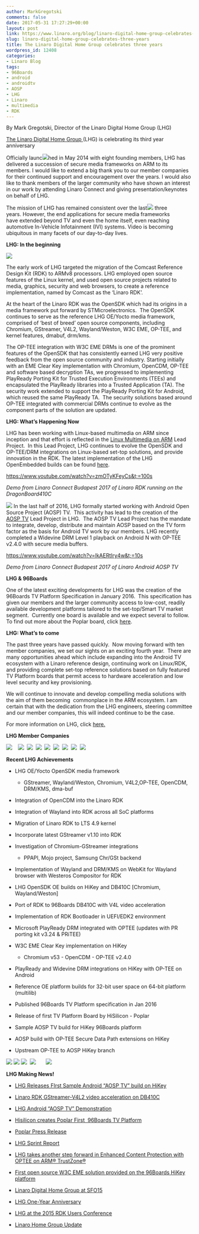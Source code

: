 ```yaml
---
author: MarkGregotski
comments: false
date: 2017-05-31 17:27:29+00:00
layout: post
link: https://www.linaro.org/blog/linaro-digital-home-group-celebrates-three-years/
slug: linaro-digital-home-group-celebrates-three-years
title: The Linaro Digital Home Group celebrates three years
wordpress_id: 12408
categories:
- Linaro Blog
tags:
- 96Boards
- android
- androidtv
- AOSP
- LHG
- Linaro
- multimedia
- RDK
---
```


By Mark Gregotski, Director of the Linaro Digital Home Group (LHG)

[The Linaro Digital Home Group ](https://www.linaro.org/groups/lhg/)(LHG) is celebrating its third year anniversary![![](https://www.linaro.org/wp-content/uploads/2017/05/blog-2-300x250.png)](https://www.linaro.org/groups/lhg/)

Officially launc![](https://www.linaro.org/wp-content/uploads/2017/05/blog-1-300x200.jpg)hed in May 2014 with eight founding members, LHG has delivered a succession of secure media frameworks on ARM to its members. I would like to extend a big thank you to our member companies for their continued support and encouragement over the years. I would also like to thank members of the larger community who have shown an interest in our work by attending Linaro Connect and giving presentation/keynotes on behalf of LHG.

The mission of LHG has remained consistent over the last![](https://www.linaro.org/wp-content/uploads/2017/05/lhg-mission-1-300x157.png) three years. However, the end applications for secure media frameworks have extended beyond TV and even the home itself, even reaching automotive In-Vehicle Infotainment (IVI) systems. Video is becoming ubiquitous in many facets of our day-to-day lives.

**LHG: In the beginning**

![](https://www.linaro.org/wp-content/uploads/2017/05/blog-3.jpg)

The early work of LHG targeted the migration of the Comcast Reference Design Kit (RDK) to ARMv8 processors. LHG employed open source features of the Linux kernel, and used open source projects related to media, graphics, security and web browsers, to create a reference implementation, named by Comcast as the ‘Linaro RDK’.

At the heart of the Linaro RDK was the OpenSDK which had its origins in a media framework put forward by STMicroelectronics.  The OpenSDK continues to serve as the reference LHG OE/Yocto media framework, comprised of ‘best of breed’ open source components, including Chromium, GStreamer, V4L2, Wayland/Weston, W3C EME, OP-TEE, and kernel features, dmabuf, drm/kms.

The OP-TEE integration with W3C EME DRMs is one of the prominent features of the OpenSDK that has consistently earned LHG very positive feedback from the open source community and industry. Starting initially with an EME Clear Key implementation with Chromium, OpenCDM, OP-TEE and software based decryption TAs, we progressed to implementing PlayReady Porting Kit for Trusted Execution Environments (TEEs) and encapsulated the PlayReady libraries into a Trusted Application (TA). The security work extended to support the PlayReady Porting Kit for Android, which reused the same PlayReady TA.  The security solutions based around OP-TEE integrated with commercial DRMs continue to evolve as the component parts of the solution are updated.

**LHG: What’s Happening Now**

LHG has been working with Linux-based multimedia on ARM since inception and that effort is reflected in the [Linux Multimedia on ARM](https://collaborate.linaro.org/display/EP/Linux+Multimedia+on+ARM) Lead Project.  In this Lead Project, LHG continues to evolve the OpenSDK and OP-TEE/DRM integrations on Linux-based set-top solutions, and provide innovation in the RDK. The latest implementation of the LHG OpenEmbedded builds can be found [here](https://github.com/linaro-home/lhg-oe-manifests).

https://www.youtube.com/watch?v=zmOTyKFeyCs&t;=100s

_Demo from Linaro Connect Budapest 2017 of Linaro RDK running on the DragonBoard410C_

![](https://www.linaro.org/wp-content/uploads/2017/05/blog-4-300x62.png) In the last half of 2016, LHG formally started working with Android Open Source Project (AOSP) TV.  This activity has lead to the creation of the [AOSP TV](https://collaborate.linaro.org/display/EP/AOSP+TV) Lead Project in LHG.  The AOSP TV Lead Project has the mandate to integrate, develop, distribute and maintain AOSP based on the TV form factor as the basis for Android TV work by our members. LHG recently completed a Widevine DRM Level 1 playback on Android N with OP-TEE v2.4.0 with secure media buffers.

https://www.youtube.com/watch?v=lkAERtIry4w&t;=10s

_Demo from Linaro Connect Budapest 2017 of Linaro Android AOSP TV_

**LHG & 96Boards**

One of the latest exciting developments for LHG was the creation of the 96Boards TV Platform Specification in January 2016.  This specification has given our members and the larger community access to low-cost, readily available development platforms tailored to the set-top/Smart TV market segment.  Currently one board is available and we expect several to follow. To find out more about the Poplar board, click [here](http://www.96boards.org/product/poplar/).

**LHG: What’s to come**

The past three years have passed quickly.  Now moving forward with ten member companies, we set our sights on an exciting fourth year.  There are many opportunities ahead which include expanding into the Android TV ecosystem with a Linaro reference design, continuing work on Linux/RDK, and providing complete set-top reference solutions based on fully featured TV Platform boards that permit access to hardware acceleration and low level security and key provisioning.   

We will continue to innovate and develop compelling media solutions with the aim of them becoming  commonplace in the ARM ecosystem. I am certain that with the dedication from the LHG engineers, steering committee and our member companies, this will indeed continue to be the case.

For more information on LHG, click [here.](https://www.linaro.org/groups/lhg/)

**LHG Member Companies**

![](https://www.linaro.org/wp-content/uploads/2017/05/arm-logo-300x180.jpg)    ![](https://www.linaro.org/wp-content/uploads/2017/05/comcast-logo-300x180.jpg)  ![](https://www.linaro.org/wp-content/uploads/2017/05/hisilicon-logo-300x180.jpg)  ![](https://www.linaro.org/wp-content/uploads/2017/05/mstar-semiconductor-logo-300x180.jpg)  ![](https://www.linaro.org/wp-content/uploads/2017/05/quic-logo-300x180.jpg)  ![](https://www.linaro.org/wp-content/uploads/2017/05/socionext-logo-300x180.jpg)  ![](https://www.linaro.org/wp-content/uploads/2017/05/spreadtrum-logo-300x180.jpg)  ![](https://www.linaro.org/wp-content/uploads/2017/05/ti-logo-300x180.jpg)  ![](https://www.linaro.org/wp-content/uploads/2017/05/zte-logo-300x180.jpg)

**Recent LHG Achievements**



 	
  * LHG OE/Yocto OpenSDK media framework

 	
    * GStreamer, Wayland/Weston, Chromium, V4L2,OP-TEE, OpenCDM, DRM/KMS, dma-buf




 	
  * Integration of OpenCDM into the Linaro RDK

 	
  * Integration of Wayland into RDK across all SoC platforms

 	
  * Migration of Linaro RDK to LTS 4.9 kernel

 	
  * Incorporate latest GStreamer v1.10 into RDK

 	
  * Investigation of Chromium-GStreamer integrations

 	
    * PPAPI, Mojo project, Samsung Chr/GSt backend




 	
  * Implementation of Wayland and DRM/KMS on WebKit for Wayland browser with Westeros Compositor for RDK

 	
  * LHG OpenSDK OE builds on HiKey and DB410C [Chromium, Wayland/Weston]

 	
  * Port of RDK to 96Boards DB410C with V4L video acceleration

 	
  * Implementation of RDK Bootloader in UEFI/EDK2 environment

 	
  * Microsoft PlayReady DRM integrated with OPTEE (updates with PR porting kit v3.24 & PRiTEE)

 	
  * W3C EME Clear Key implementation on HiKey

 	
    * Chromium v53 - OpenCDM - OP-TEE v2.4.0




 	
  * PlayReady and Widevine DRM integrations on HiKey with OP-TEE on Android

 	
  * Reference OE platform builds for 32-bit user space on 64-bit platform (multilib)

 	
  * Published 96Boards TV Platform specification in Jan 2016

 	
  * Release of first TV Platform Board by HiSilicon - Poplar

 	
  * Sample AOSP TV build for HiKey 96Boards platform

 	
  * AOSP build with OP-TEE Secure Data Path extensions on HiKey 

 	
  * Upstream OP-TEE to AOSP HiKey branch


![](https://www.linaro.org/wp-content/uploads/2017/05/blog6.png) ![](https://www.linaro.org/wp-content/uploads/2017/05/blog-7.jpg) ![](https://www.linaro.org/wp-content/uploads/2017/05/blog-8.png)  ![](https://www.linaro.org/wp-content/uploads/2017/05/blog-10-300x113.png)       ![](https://www.linaro.org/wp-content/uploads/2017/05/blog-11-300x204.png)



**LHG Making News!**



 	
  * [LHG Releases FIrst Sample Android “AOSP TV” build on HiKey](https://www.linaro.org/blog/lhg-releases-first-sample-android-aosp-tv-build-on-hikey/)

 	
  * [Linaro RDK GStreamer-V4L2 video acceleration on DB410C](https://www.youtube.com/watch?v=zmOTyKFeyCs&t=100s)

 	
  * [LHG Android “AOSP TV” Demonstration](https://www.youtube.com/watch?v=lkAERtIry4w&t=10s)

 	
  * [Hisilicon creates Poplar First  96Boards TV Platform](http://www.linaro.org/blog/hisilicon-creates-poplar-the-first-96boards-tv-platform-development-board/)

 	
  * [Poplar Press Release](http://www.linaro.org/news/linaro-announces-first-development-board-compliant-96boards-tv-platform-specification/)

 	
  * [LHG Sprint Report](https://www.linaro.org/blog/lhg-sprint-report/)

 	
  * [LHG takes another step forward in Enhanced Content Protection with OPTEE on ARM® TrustZone®](http://www.linaro.org/blog/lhg-optee-arm-trustzone/)

 	
  * [First open source W3C EME solution provided on the 96Boards HiKey platform](http://www.linaro.org/blog/engineering-update-16-04/)

 	
  * [Linaro Digital Home Group at SFO15](https://www.linaro.org/blog/linaro-digital-home-group-at-sfo15/)

 	
  * [LHG One-Year Anniversary](https://www.linaro.org/blog/lhg-one-year-anniversary/)

 	
  * [LHG at the 2015 RDK Users Conference](https://www.linaro.org/blog/linaro-2015-rdk-users-conference/)

 	
  * [Linaro Home Group Update](https://www.linaro.org/blog/linaro-home-group-update-since-launching/)



